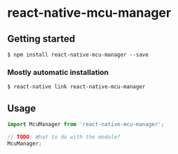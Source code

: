 # react-native-mcu-manager

## Getting started

`$ npm install react-native-mcu-manager --save`

### Mostly automatic installation

`$ react-native link react-native-mcu-manager`

## Usage
```javascript
import McuManager from 'react-native-mcu-manager';

// TODO: What to do with the module?
McuManager;
```
